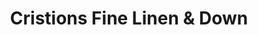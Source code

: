 ---
title: "Cristions Fine Linen & Down"
url: /birmingham/cristions-fine-linen-and-down/
shop: bed
---